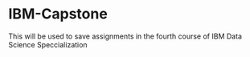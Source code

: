 # IBM-Capstone
This will be used to save assignments in the fourth course of IBM Data Science Speccialization
